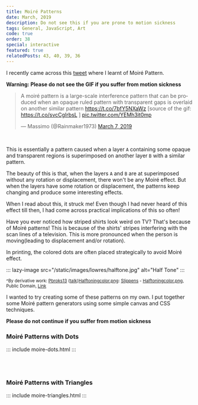 ```yaml
---
title: Moiré Patterns
date: March, 2019
description: Do not see this if you are prone to motion sickness
tags: General, JavaScript, Art
code: true
order: 38
special: interactive
featured: true
relatedPosts: 43, 40, 39, 36
---
```


I recently came across this [tweet](https://twitter.com/Rainmaker1973/status/1103631346633707523)
where I learnt of Moiré Pattern.

**Warning: Please do not see the GIF if you suffer from motion sickness**

<blockquote class="twitter-tweet"><p lang="en" dir="ltr">A moiré pattern is a large-scale interference pattern that can be produced when an opaque ruled pattern with transparent gaps is overlaid on another similar pattern <a href="https://t.co/7bfY5NXaWz">https://t.co/7bfY5NXaWz</a> [source of the gif: <a href="https://t.co/svcCgIrbsL">https://t.co/svcCgIrbsL</a> ] <a href="https://t.co/YEMh3it0mp">pic.twitter.com/YEMh3it0mp</a></p>&mdash; Massimo (@Rainmaker1973) <a href="https://twitter.com/Rainmaker1973/status/1103631346633707523?ref_src=twsrc%5Etfw">March 7, 2019</a></blockquote> <script async src="https://platform.twitter.com/widgets.js" charset="utf-8"></script>

<br>

This is essentially a pattern caused when a layer `A` containing
some opaque and transparent regions is superimposed on another layer `B` with a similar pattern.

The beauty of this is that, when the layers `A` and `B` are at superimposed without any rotation
or displacement, there won't be any Moiré effect. But when the layers have some rotation or
displacement, the patterns keep changing and produce some interesting effects. 

When I read about this, it struck me! Even though I had never heard of this effect till then,
I had come across practical implications of this so often!

Have you ever noticed how striped shirts look weird on TV? That's because of Moiré patterns!
This is because of the shirts' stripes interfering with the scan lines of a television. This is
more pronounced when the person is moving(leading to displacement and/or rotation).

In printing, the colored dots are often placed strategically to avoid Moiré effect.

::: lazy-image src="/static/images/lowres/halftone.jpg" alt="Half Tone" :::

<small>^By derivative work: <a href="//commons.wikimedia.org/wiki/User:Pbroks13" title="User:Pbroks13">Pbroks13</a> (<a href="//commons.wikimedia.org/wiki/User_talk:Pbroks13" title="User talk:Pbroks13"><span class="signature-talk">talk</span></a>)<a href="//commons.wikimedia.org/wiki/File:Halftoningcolor.png" title="File:Halftoningcolor.png">Halftoningcolor.png</a>: <a href="//commons.wikimedia.org/w/index.php?title=User:Slippens&amp;action=edit&amp;redlink=1" class="new" title="User:Slippens (page does not exist)">Slippens</a> - <a href="//commons.wikimedia.org/wiki/File:Halftoningcolor.png" title="File:Halftoningcolor.png">Halftoningcolor.png</a>, Public Domain, <a href="https://commons.wikimedia.org/w/index.php?curid=5656963">Link</a></small>


I wanted to try creating some of these patterns on my own. I put together
some Moiré pattern generators using some simple canvas and CSS techniques.

**Please do not continue if you suffer from motion sickness**

### Moiré Patterns with Dots

::: include moire-dots.html :::

<br>
<br>

### Moiré Patterns with Triangles

::: include moire-triangles.html :::
